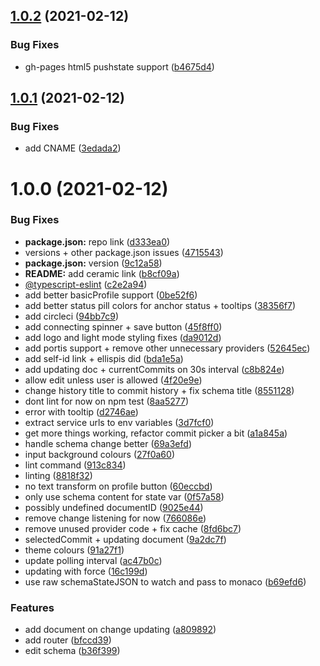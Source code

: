 ## [1.0.2](https://github.com/xops/documint/compare/1.0.1...1.0.2) (2021-02-12)


### Bug Fixes

* gh-pages html5 pushstate support ([b4675d4](https://github.com/xops/documint/commit/b4675d43671767b674868426e160fab86cddcf8c))

## [1.0.1](https://github.com/xops/documint/compare/1.0.0...1.0.1) (2021-02-12)


### Bug Fixes

* add CNAME ([3edada2](https://github.com/xops/documint/commit/3edada2234b92a903daf84bd12c5a13005ded2fd))

# 1.0.0 (2021-02-12)


### Bug Fixes

* **package.json:** repo link ([d333ea0](https://github.com/xops/documint/commit/d333ea0f23ff7fc758de603185eb9e99ed0ced55))
* versions + other package.json issues ([4715543](https://github.com/xops/documint/commit/4715543a74c9e745b83f661005101af2869f9883))
* **package.json:** version ([9c12a58](https://github.com/xops/documint/commit/9c12a589d624bb73a3a0f31cf726bf330fe80d21))
* **README:** add ceramic link ([b8cf09a](https://github.com/xops/documint/commit/b8cf09aa56e98237f7bec2398f7831d34613af8f))
* [@typescript-eslint](https://github.com/typescript-eslint) ([c2e2a94](https://github.com/xops/documint/commit/c2e2a94e5598bc7d83a749530b9065c51767c3a5))
* add better basicProfile support ([0be52f6](https://github.com/xops/documint/commit/0be52f6273cf90e279b2cfdd832a266280867e99))
* add better status pill colors for anchor status + tooltips ([38356f7](https://github.com/xops/documint/commit/38356f7e5ff28b7b981359eef69dde91ef751c66))
* add circleci ([94bb7c9](https://github.com/xops/documint/commit/94bb7c9a3a7a877f0396e7da0a582093d488b030))
* add connecting spinner + save button ([45f8ff0](https://github.com/xops/documint/commit/45f8ff0bda7fe74ad6aad6b7281913392f2bd3f4))
* add logo and light mode styling fixes ([da9012d](https://github.com/xops/documint/commit/da9012d15fee5ba112c3e711f734c0dfd9a6a647))
* add portis support + remove other unnecessary providers ([52645ec](https://github.com/xops/documint/commit/52645ecbe0e385f2093c1d465351b98da07ccd90))
* add self-id link + ellispis did ([bda1e5a](https://github.com/xops/documint/commit/bda1e5aa25e3259f2ca66899cdde0054f1a36928))
* add updating doc + currentCommits on 30s interval ([c8b824e](https://github.com/xops/documint/commit/c8b824ea94f1b9f2ef145fa6fa4924f3bc27add9))
* allow edit unless user is allowed ([4f20e9e](https://github.com/xops/documint/commit/4f20e9e374841f41da0a6c422e945895e5dc2dbb))
* change history title to commit history + fix schema title ([8551128](https://github.com/xops/documint/commit/8551128a3a12581e6c4b439804e8edf98efc376e))
* dont lint for now on npm test ([8aa5277](https://github.com/xops/documint/commit/8aa5277fed0ee71800daeac837ca0eeb0d5ea7e0))
* error with tooltip ([d2746ae](https://github.com/xops/documint/commit/d2746ae2fce86a39fc63db10cf9df99ea3f70763))
* extract service urls to env variables ([3d7fcf0](https://github.com/xops/documint/commit/3d7fcf08791b1e929d40b9e849e7027af99d2f44))
* get more things working, refactor commit picker a bit ([a1a845a](https://github.com/xops/documint/commit/a1a845a3d32d72facde67ade9b65e184d4404008))
* handle schema change better ([69a3efd](https://github.com/xops/documint/commit/69a3efd466864f410dea266bc56ff9727c252258))
* input background colours ([27f0a60](https://github.com/xops/documint/commit/27f0a603bf30ab87b8b4f522a487155067a7907e))
* lint command ([913c834](https://github.com/xops/documint/commit/913c834a0b247c6b5ec32be0eec2c2a0ad952ef3))
* linting ([8818f32](https://github.com/xops/documint/commit/8818f329e00c19edbf1ffa3092e4aff3d1ef8a31))
* no text transform on profile button ([60eccbd](https://github.com/xops/documint/commit/60eccbde773405a364bdb30c52f0cade5d7c10b0))
* only use schema content for state var ([0f57a58](https://github.com/xops/documint/commit/0f57a581ac22a24672f3372c2ae3ccc0fc38ef53))
* possibly undefined documentID ([9025e44](https://github.com/xops/documint/commit/9025e44796979a0d60214f7075e33c69e4a753e0))
* remove change listening for now ([766086e](https://github.com/xops/documint/commit/766086e5dfa03a4d888914873b35699f616dcae8))
* remove unused provider code + fix cache ([8fd6bc7](https://github.com/xops/documint/commit/8fd6bc77297568fee07e5573ae6f353270ded581))
* selectedCommit + updating document ([9a2dc7f](https://github.com/xops/documint/commit/9a2dc7fd1f793d3eb71aac3567cb7d21a4021bdd))
* theme colours ([91a27f1](https://github.com/xops/documint/commit/91a27f154d19b2ff0ff12e307950703403d02e75))
* update polling interval ([ac47b0c](https://github.com/xops/documint/commit/ac47b0c5291daa623db2416dabbdbb50454bdce3))
* updating with force ([16c199d](https://github.com/xops/documint/commit/16c199d1d106ae7ba60396c6faff4cbaa811ca2a))
* use raw schemaStateJSON to watch and pass to monaco ([b69efd6](https://github.com/xops/documint/commit/b69efd6cbf6daa7488e8e49a58f051855f795cdd))


### Features

* add document on change updating ([a809892](https://github.com/xops/documint/commit/a80989241b06bf395c122df2d5005ab99a63d120))
* add router ([bfccd39](https://github.com/xops/documint/commit/bfccd39f2b8836396902e161f6c11abd177f8591))
* edit schema ([b36f399](https://github.com/xops/documint/commit/b36f399c8c83ad1c14aae7351fec4b2c7cacb227))
